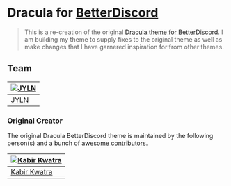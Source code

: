 # Dracula for [BetterDiscord](https://betterdiscord.app)

> This is a re-creation of the original [Dracula theme for BetterDiscord](https://github.com/dracula/betterdiscord). I am building my theme to supply fixes to the original theme as well as make changes that I have garnered inspiration for from other themes.

## Team

| [![JYLN](https://avatars0.githubusercontent.com/u/14062951?v=3&s=70)](https://github.com/JYLN) |
|------------------------------------------------------------------------------------------------|
| [JYLN](https://github.com/JYLN)                                                                |

### Original Creator
The original Dracula BetterDiscord theme is maintained by the following person(s) and a bunch of [awesome contributors](https://github.com/dracula/betterdiscord/graphs/contributors).

| [![Kabir Kwatra](https://avatars0.githubusercontent.com/u/30360059?v=3&s=70)](https://github.com/KabirKwatra) |
|---------------------------------------------------------------------------------------------------------------|
| [Kabir Kwatra](https://github.com/KabirKwatra)                                                                |
